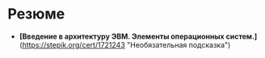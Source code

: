 <h1>Резюме</h1>

- **[Введение в архитектуру ЭВМ. Элементы операционных систем.]**(https://stepik.org/cert/1721243 "Необязательная подсказка")
